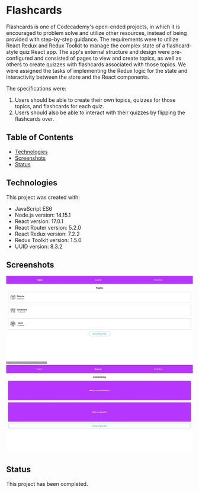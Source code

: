 # Flashcards

Flashcards is one of Codecademy's open-ended projects, in which it is encouraged to problem solve and utilize other resources, instead of being provided with step-by-step guidance. The requirements were to utilize React Redux and Redux Toolkit to manage the complex state of a flashcard-style quiz React app. The app's external structure and design were pre-configured and consisted of pages to view and create topics, as well as others to create quizzes with flashcards associated with those topics. We were assigned the tasks of implementing the Redux logic for the state and interactivity between the store and the React components.

The specifications were:
1. Users should be able to create their own topics, quizzes for those topics, and flashcards for each quiz.
2. Users should also be able to interact with their quizzes by flipping the flashcards over.

## Table of Contents

- [Technologies](#technologies)
- [Screenshots](#screenshots)
- [Status](#status)

## Technologies

This project was created with:

- JavaScript ES6
- Node.js version: 14.15.1
- React version: 17.0.1
- React Router version: 5.2.0
- React Redux version: 7.2.2
- Redux Toolkit version: 1.5.0
- UUID version: 8.3.2

## Screenshots

![Project Image 1](public/project-image-1.jpg)
![Project Image 2](public/project-image-2.jpg)

## Status

This project has been completed.